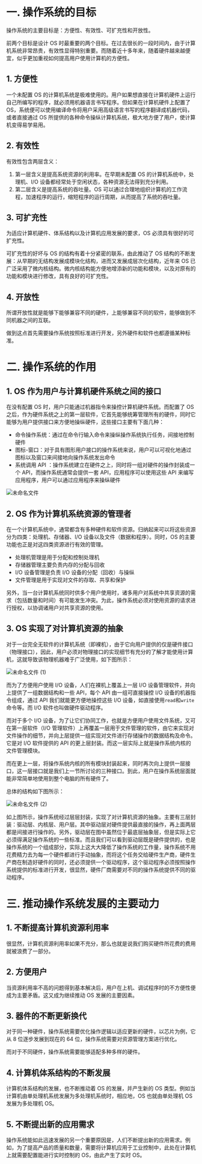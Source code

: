 # 一. 操作系统的目标

操作系统的主要目标是：方便性、有效性、可扩充性和开放性。

前两个目标是设计 OS 时最重要的两个目标。在过去很长的一段时间内，由于计算机系统非常昂贵，有效性显得特别重要。而随着近十多年来，随着硬件越来越便宜，似乎更加重视如何提高用户使用计算机的方便性。

## 1. 方便性

一个未配置 OS 的计算机系统是极难使用的。用户如果想直接在计算机硬件上运行自己所编写的程序，就必须用机器语言书写程序。但如果在计算机硬件上配置了 OS，系统便可以使用编译命令将用户采用高级语言书写的程序翻译成机器代码，或者直接通过 OS 所提供的各种命令操纵计算机系统，极大地方便了用户，使计算机变得易学易用。



## 2. 有效性

有效性包含两层含义：

1. 第一层含义是提高系统资源的利用率。在早期未配置 OS 的计算机系统中，处理机、I/O 设备都经常处于空闲状态，各种资源无法得到充分利用。
2. 第二层含义是提高系统的吞吐量。OS 可以通过合理地组织计算机的工作流程，加速程序的运行，缩短程序的运行周期，从而提高了系统的吞吐量。



## 3. 可扩充性

为适应计算机硬件、体系结构以及计算机应用发展的要求，OS 必须具有很好的可扩充性。

可扩充性的好坏与 OS 的结构有着十分紧密的联系，由此推动了 OS 结构的不断发展：从早期的无结构发展成模块化结构，进而又发展成层次化结构，近年来 OS 已广泛采用了微内核结构。微内核结构能方便地增添新的功能和模块，以及对原有的功能和模块进行修改，具有良好的可扩充性。



## 4. 开放性

所谓开放性就是能够下能够兼容不同的硬件，上能够兼容不同的软件，能够做到不同机器之间的互联。

做到这点首先需要操作系统按照标准进行开发，另外硬件和软件也都遵循某种标准。



# 二. 操作系统的作用

## 1. OS 作为用户与计算机硬件系统之间的接口

在没有配置 OS 时，用户只能通过机器指令来操控计算机硬件系统。而配置了 OS 之后，作为硬件系统之上的第一层软件，它首先能够统筹管理所有的硬件，同时它能够为用户提供接口来方便地操纵硬件，这些接口主要有下面几种：

- 命令操作系统：通过在命令行输入命令来操纵操作系统执行任务，间接地控制硬件
- 图标-窗口：对于具有图形用户接口的操作系统来说，用户可以可视化地通过图标以及窗口来间接地向操作系统发出命令
- 系统调用 API ：操作系统建立在硬件之上，同时将一组对硬件的操作封装成一个 API，而操作系统通常会提供一套 API，应用程序可以使用这些 API 来编写应用程序，用户可以通过应用程序来操纵硬件

![未命名文件](https://user-images.githubusercontent.com/91216205/223376988-cde79fb2-6a7a-4c05-938a-89b6d7ca14dd.jpg)



## 2. OS 作为计算机系统资源的管理者

在一个计算机系统中，通常都含有多种硬件和软件资源。归纳起来可以将这些资源分为四类：处理机、存储器、I/O 设备以及文件（数据和程序）。同时，OS 的主要功能也正是对这四类资源进行有效的管理。

- 处理机管理是用于分配和控制处理机
- 存储器管理主要负责内存的分配与回收
- I/O 设备管理是负责 I/O 设备的分配（回收）与操纵
- 文件管理是用于实现对文件的存取、共享和保护

另外，当一台计算机系统同时供多个用户使用时，诸多用户对系统中共享资源的需求（包括数量和时间）有可能发生冲突。为此，操作系统必须对使用资源的请求进行授权，以协调诸用户对共享资源的使用。



## 3. OS 实现了对计算机资源的抽象

对于一台完全无软件的计算机系统（即裸机），由于它向用户提供的仅是硬件接口（物理接口），因此，用户必须对物理接口的实现细节有充分的了解才能使用计算机，这就导致该物理机器难于广泛使用，如下图所示：

![未命名文件 (1)](https://user-images.githubusercontent.com/91216205/223379368-6337ef58-3229-421e-ba70-4b9708bd278e.jpg)

而为了方便用户使用 I/O 设备，人们在裸机上覆盖上一层 I/O 设备管理软件，并向上提供了一组数据结构和一些 API，每个 API 由一组可直接操控 I/O 设备的机器指令组成，通过 API 我们就能更方便地操控这些 I/O 设备，如直接使用`read`和`write`命令等。而 I/O 软件也叫做硬件驱动程序。

而对于多个 I/O 设备，为了让它们协同工作，也就是方便用户使用文件系统，又可在第一层软件（I/O 管理软件）上再覆盖一层用于文件管理的软件，由它来实现对文件操作的细节，并向上层提供一组实现对文件进行存储操作的数据结构及命令。它是对 I/O 软件提供的 API 的更上层封装。而这一层实际上就是操作系统内核的文件管理模块。

而在更上一层，将操作系统内核的所有模块封装起来，同时再次向上提供一层接口，这一层接口就是我们上一节所讨论的三种接口。到此，用户在操作系统层面就能非常简单地使用到整个电脑的所有硬件了。

总体的结构如下图所示：

![未命名文件 (2)](https://user-images.githubusercontent.com/91216205/223387698-f7b70548-e167-4f95-9e4b-eb07410f0633.jpg)

如上图所示，操作系统经过层层封装，实现了对计算机资源的抽象。主要有三层封装：驱动层、内核层、用户层。其中驱动层对硬件提供最直接的操作，再上面两层都是间接进行操作的。另外，驱动层在图中虽然位于最底层抽象层，但是实际上它必须得满足操作系统的一些标准。而且我们可以看到驱动层既是硬件提供的，也是操作系统的一个组成部分，实际上这大大降低了操作系统的工作量，操作系统不用花费精力去为每一个硬件都进行手动抽象，而将这个任务交给硬件生产商，硬件生产商在制造好硬件的同时，还必须提供一个驱动程序，这个驱动程序必须按照操作系统提供的标准进行开发，很显然，硬件厂商需要对不同的操作系统提供不同的驱动程序。



# 三. 推动操作系统发展的主要动力

## 1. 不断提高计算机资源利用率

很显然，计算机资源利用率如果不充分，那么也就是说我们购买硬件所花费的费用就被浪费了一部分。



## 2. 方便用户

当资源利用率不高的问题得到基本解决后，用户在上机、调试程序时的不方便性便成为主要矛盾。这又成为继续推动 OS 发展的主要因素。



## 3. 器件的不断更新换代

对于同一种硬件，操作系统需要优化操作逻辑以适应更新的硬件，以芯片为例，它从 8 位逐步发展到现在的 64 位，操作系统需要对资源管理方案进行优化。

而对于不同硬件，操作系统需要能够适配多种多样的硬件。



## 4. 计算机体系结构的不断发展

计算机体系结构的发展，也不断推动着 OS 的发展，并产生新的 OS 类型。例如当计算机由单处理机系统发展为多处理机系统时，相应地，OS 也就由单处理机 OS 发展为多处理机 OS。



## 5. 不断提出新的应用需求

操作系统能如此迅速发展的另一个重要原因是，人们不断提出新的应用需求。例如，为了提高产品的质量和数量，需要将计算机应用于工业控制中，此处在计算机上就需要配置能进行实时控制的 OS，由此产生了实时 OS。